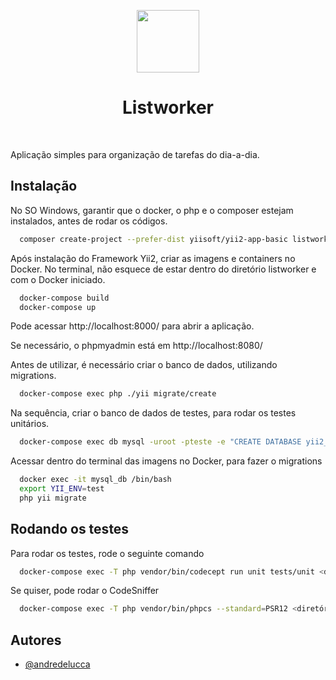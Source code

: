 <p align="center">
    <a href="https://github.com/yiisoft" target="_blank">
        <img src="https://avatars0.githubusercontent.com/u/993323" height="100px">
    </a>
    <h1 align="center">Listworker</h1>
    <br>
</p>

Aplicação simples para organização de tarefas do dia-a-dia.


## Instalação

No SO Windows, garantir que o docker, o php e o composer estejam instalados, antes de rodar os códigos.

```bash
  composer create-project --prefer-dist yiisoft/yii2-app-basic listworker
```
Após instalação do Framework Yii2, criar as imagens e containers no Docker. No terminal, não esquece de estar dentro do diretório listworker e com o Docker iniciado. 

```bash
  docker-compose build
  docker-compose up
```
Pode acessar http://localhost:8000/ para abrir a aplicação.

Se necessário, o phpmyadmin está em http://localhost:8080/

Antes de utilizar, é necessário criar o banco de dados, utilizando migrations.

```bash
  docker-compose exec php ./yii migrate/create
```
Na sequência, criar o banco de dados de testes, para rodar os testes unitários. 

```bash
  docker-compose exec db mysql -uroot -pteste -e "CREATE DATABASE yii2_test;"
```
Acessar dentro do terminal das imagens no Docker, para fazer o migrations

```bash
  docker exec -it mysql_db /bin/bash
  export YII_ENV=test
  php yii migrate
```
## Rodando os testes

Para rodar os testes, rode o seguinte comando

```bash
  docker-compose exec -T php vendor/bin/codecept run unit tests/unit <diretório/arquivo>
```
Se quiser, pode rodar o CodeSniffer

```bash
  docker-compose exec -T php vendor/bin/phpcs --standard=PSR12 <diretório>
```
## Autores

- [@andredelucca](https://www.github.com/andredelucca)



